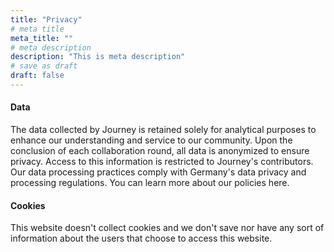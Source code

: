 ```yaml
---
title: "Privacy"
# meta title
meta_title: ""
# meta description
description: "This is meta description"
# save as draft
draft: false
---
```


#### Data

The data collected by Journey is retained solely for analytical purposes to enhance our understanding and service to our community. Upon the conclusion of each collaboration round, all data is anonymized to ensure privacy. Access to this information is restricted to Journey's contributors. Our data processing practices comply with Germany's data privacy and processing regulations. You can learn more about our policies here.

#### Cookies

This website doesn't collect cookies and we don't save nor have any sort of information about the users that choose to access this website.